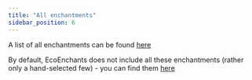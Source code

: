 ```yaml
---
title: "All enchantments"
sidebar_position: 6
---
```


A list of all enchantments can be found [here](https://lrcdb.auxilor.io/)

By default, EcoEnchants does not include all these enchantments (rather only a hand-selected few) - you can find them [here](https://github.com/Auxilor/EcoEnchants/tree/master/eco-core/core-plugin/src/main/resources/enchants)